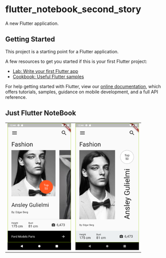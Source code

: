 # flutter_notebook_second_story

A new Flutter application.

## Getting Started

This project is a starting point for a Flutter application.

A few resources to get you started if this is your first Flutter project:

- [Lab: Write your first Flutter app](https://flutter.dev/docs/get-started/codelab)
- [Cookbook: Useful Flutter samples](https://flutter.dev/docs/cookbook)

For help getting started with Flutter, view our
[online documentation](https://flutter.dev/docs), which offers tutorials,
samples, guidance on mobile development, and a full API reference.

## Just Flutter NoteBook 

<div style="text-align: center"><table><tr>
<td style="text-align: center">
<img src="https://github.com/JAICHANGPARK/flutter_notebook_2nd_story/blob/master/capture/Screenshot_1571748256.png" width="200">
</td>
<td style="text-align: center">
<img src="https://github.com/JAICHANGPARK/flutter_notebook_2nd_story/blob/master/capture/Screenshot_1571748253.png" width="200">
</td>
</td>
</tr>
</table>
</div>
